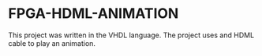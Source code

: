 # FPGA-HDML-ANIMATION
This project was written in the VHDL language. The project uses and HDML cable to play an animation. 

